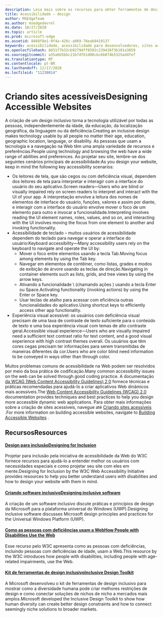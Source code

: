 ```yaml
---
description: Leia mais sobre os recursos para obter ferramentas de design e práticas recomendadas inclusivas.
title: Acessibilidade – design
author: MSEdgeTeam
ms.author: msedgedevrel
ms.date: 10/27/2020
ms.topic: article
ms.prod: microsoft-edge
ms.assetid: 8468f8e1-9f4a-426c-a969-76eab9419137
keywords: acessibilidade, acessibilidade para desenvolvedores, sites acessíveis, Edge, desenvolvimento da Web, ARIA, desenvolvedor, UIA, automação da interface do usuário
ms.openlocfilehash: 8d31f7b32cb92794ff8592c239436f3b101a3859
ms.sourcegitcommit: a35a6b5bbc21b7df61d08cbc6b074b5325ad4fef
ms.translationtype: MT
ms.contentlocale: pt-BR
ms.lasthandoff: 12/17/2020
ms.locfileid: "11230814"
---
```

# <span data-ttu-id="b81ff-104">Criando sites acessíveis</span><span class="sxs-lookup"><span data-stu-id="b81ff-104">Designing Accessible Websites</span></span>  

<span data-ttu-id="b81ff-105">A criação de um design inclusivo torna a tecnologia utilizável por todas as pessoas, independentemente da idade, da educação, da localização geográfica, da linguagem ou da deficiência.</span><span class="sxs-lookup"><span data-stu-id="b81ff-105">Creating an inclusive design makes technology usable by all people no matter their age, education, geographic location, language, or disability.</span></span>  <span data-ttu-id="b81ff-106">As pessoas que usam a tecnologia e a navegação na Web têm uma ampla variedade de recursos e preferências.</span><span class="sxs-lookup"><span data-stu-id="b81ff-106">People using technology and browsing the web have a wide range of abilities and preferences.</span></span>  <span data-ttu-id="b81ff-107">Ao projetar seu site, lembre-se dos seguintes cenários principais de acessibilidade:</span><span class="sxs-lookup"><span data-stu-id="b81ff-107">As you design your website, keep in mind the following key accessibility scenarios:</span></span>

*   <span data-ttu-id="b81ff-108">Os leitores de tela, que são cegos ou com deficiência visual, dependem dos leitores de tela para interpretar e interagir com a interface do usuário do seu aplicativo.</span><span class="sxs-lookup"><span data-stu-id="b81ff-108">Screen readers—Users who are blind or visually impaired rely on screen readers to interpret and interact with the UI of your app.</span></span>  <span data-ttu-id="b81ff-109">A interpretação envolve a leitura dos nomes de elementos de interface do usuário, funções, valores e assim por diante, e interagir com a interface do usuário envolve mover o foco de um elemento para outro e invocar a funcionalidade.</span><span class="sxs-lookup"><span data-stu-id="b81ff-109">Interpreting involves reading the UI element names, roles, values, and so on, and interacting with the UI involves moving the focus from one element to another and invoking functionality.</span></span>
*   <span data-ttu-id="b81ff-110">Acessibilidade de teclado – muitos usuários de acessibilidade dependem do teclado para navegar e operar a interface do usuário:</span><span class="sxs-lookup"><span data-stu-id="b81ff-110">Keyboard accessibility—Many accessibility users rely on the keyboard to navigate and operate the UI by:</span></span>
    *   <span data-ttu-id="b81ff-111">Mover o foco entre elementos usando a tecla Tab.</span><span class="sxs-lookup"><span data-stu-id="b81ff-111">Moving focus among elements by using the Tab key.</span></span>
    *   <span data-ttu-id="b81ff-112">Navegar em elementos de contêiner, como listas, grades e modos de exibição de árvore usando as teclas de direção.</span><span class="sxs-lookup"><span data-stu-id="b81ff-112">Navigating in container elements such as lists, grids, and tree views by using the arrow keys.</span></span>
    *   <span data-ttu-id="b81ff-113">Ativando a funcionalidade \ (chamando ações \) usando a tecla Enter ou Space.</span><span class="sxs-lookup"><span data-stu-id="b81ff-113">Activating functionality \(invoking actions\) by using the Enter or Space key.</span></span>
    *   <span data-ttu-id="b81ff-114">Usar teclas de atalho para acessar com eficiência outras funcionalidades do aplicativo.</span><span class="sxs-lookup"><span data-stu-id="b81ff-114">Using shortcut keys to efficiently access other app functionality.</span></span>
*   <span data-ttu-id="b81ff-115">Experiência visual acessível: os usuários com deficiência visual precisam de uma taxa de contraste de texto suficiente para o conteúdo de texto e uma boa experiência visual com temas de alto contraste geral.</span><span class="sxs-lookup"><span data-stu-id="b81ff-115">Accessible visual experience—Users who are visually impaired need a sufficient text contrast ratio for text content, and a good visual experience with high contrast themes overall.</span></span>  <span data-ttu-id="b81ff-116">Os usuários que têm cores cegas precisam ter informações para serem transmitidas de maneiras diferentes da cor.</span><span class="sxs-lookup"><span data-stu-id="b81ff-116">Users who are color blind need information to be conveyed in ways other than through color.</span></span>

<span data-ttu-id="b81ff-117">Muitos problemas comuns de acessibilidade na Web podem ser resolvidos por meio da boa prática de codificação.</span><span class="sxs-lookup"><span data-stu-id="b81ff-117">Many common accessibility issues on the web can be solved through good coding practice.</span></span>  <span data-ttu-id="b81ff-118">A documentação [da WCAG (Web Content Accessibility Guidelines) 2,0](https://www.w3.org/TR/WCAG20) fornece técnicas e práticas recomendadas para ajudá-lo a criar aplicativos Web dinâmicos mais acessíveis.</span><span class="sxs-lookup"><span data-stu-id="b81ff-118">The [Web Content Accessibility Guidelines (WCAG) 2.0](https://www.w3.org/TR/WCAG20) documentation provides techniques and best practices to help you design more accessible dynamic web applications.</span></span>  <span data-ttu-id="b81ff-119">Para obter mais informações sobre a criação de sites acessíveis, navegue até [Criando sites acessíveis](./build/index.md) .</span><span class="sxs-lookup"><span data-stu-id="b81ff-119">For more information on building accessible websites, navigate to [Building Accessible Websites](./build/index.md) .</span></span>

## <span data-ttu-id="b81ff-120">Recursos</span><span class="sxs-lookup"><span data-stu-id="b81ff-120">Resources</span></span>  

#### [<span data-ttu-id="b81ff-121">Design para inclusão</span><span class="sxs-lookup"><span data-stu-id="b81ff-121">Designing for Inclusion</span></span>](https://w3.org/WAI/users/Overview.html)  

<span data-ttu-id="b81ff-122">Projetar para inclusão pela iniciativa de acessibilidade da Web do W3C fornece recursos para ajudá-lo a entender melhor os usuários com necessidades especiais e como projetar seu site com eles em mente.</span><span class="sxs-lookup"><span data-stu-id="b81ff-122">Designing for Inclusion by the W3C Web Accessibility Initiative provides resources to help you better understand users with disabilities and how to design your website with them in mind.</span></span>

#### [<span data-ttu-id="b81ff-123">Criando software inclusivo</span><span class="sxs-lookup"><span data-stu-id="b81ff-123">Designing inclusive software</span></span>](https://msdn.microsoft.com/windows/uwp/accessibility/designing-inclusive-software)  

<span data-ttu-id="b81ff-124">A criação de um software inclusivo discute práticas e princípios de design da Microsoft para a plataforma universal do Windows (UWP).</span><span class="sxs-lookup"><span data-stu-id="b81ff-124">Designing inclusive software discusses Microsoft design principles and practices for the Universal Windows Platform (UWP).</span></span>

#### [<span data-ttu-id="b81ff-125">Como as pessoas com deficiências usam a Web</span><span class="sxs-lookup"><span data-stu-id="b81ff-125">How People with Disabilities Use the Web</span></span>](https://www.w3.org/WAI/intro/people-use-web/Overview.html)  

<span data-ttu-id="b81ff-126">Esse recurso pelo W3C apresenta como as pessoas com deficiências, incluindo pessoas com deficiências de idade, usam a Web.</span><span class="sxs-lookup"><span data-stu-id="b81ff-126">This resource by the W3C introduces how people with disabilities, including people with age-related impairments, use the Web.</span></span>

#### [<span data-ttu-id="b81ff-127">Kit de ferramentas de design inclusivo</span><span class="sxs-lookup"><span data-stu-id="b81ff-127">Inclusive Design Toolkit</span></span>](https://www.microsoft.com/design/practice#howwemake-section)  

<span data-ttu-id="b81ff-128">A Microsoft desenvolveu o kit de ferramentas de design inclusivo para mostrar como a diversidade humana pode criar melhores restrições de design e como conectar soluções de nichos de nicho a mercados mais amplos.</span><span class="sxs-lookup"><span data-stu-id="b81ff-128">Microsoft developed the Inclusive Design Toolkit to show how human diversity can create better design constraints and how to connect seemingly niche solutions to broader markets.</span></span>
